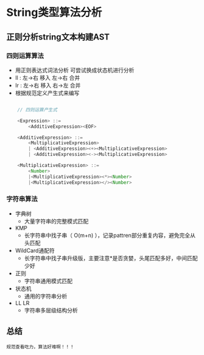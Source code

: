 # String类型算法分析

## 正则分析string文本构建AST

### 四则运算算法

* 用正则表达式词法分析   可尝试换成状态机进行分析
* ll :  左->右 移入 左->右 合并
* lr :  左->右 移入 右->左 合并
* 根据规范定义产生式来编写

```js

    // 四则运算产生式

    <Expression> ::=
        <AdditiveExpression><EOF>

    <AdditiveExpression> ::=
        <MultiplicativeExpression>
        | <AdditiveExpression><+><MultiplicativeExpression>
        | <AdditiveExpression><-><MultiplicativeExpression>

    <MultiplicativeExpression> ::=
        <Number>
        |<MultiplicativeExpression><*><Number>
        |<MultiplicativeExpression></><Number>

```

### 字符串算法

* 字典树
   - 大量字符串的完整模式匹配
* KMP
   - 长字符串中找子串（ O(m+n) ），记录pattren部分重复内容，避免完全从头匹配
* WildCard通配符
   - 长字符串中找子串升级版，主要注意*是否贪婪，头尾匹配多好，中间匹配少好
* 正则
   - 字符串通用模式匹配
* 状态机
   - 通用的字符串分析
* LL LR
   - 字符串多层级结构分析

## 总结

    规范查看吃力，算法好难啊！！！
